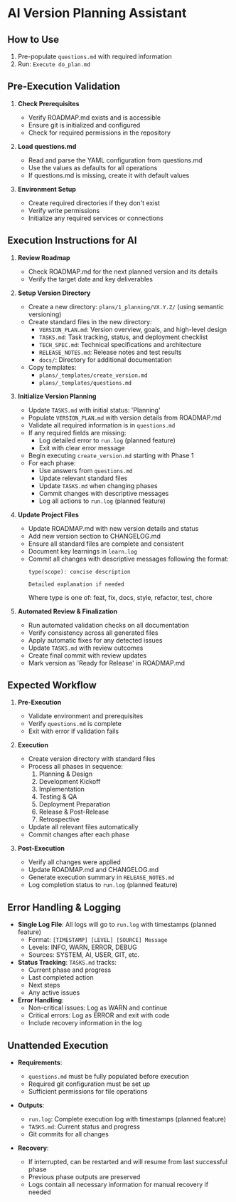 # AI Version Planning Assistant

## How to Use
1. Pre-populate `questions.md` with required information
2. Run: `Execute do_plan.md`

## Pre-Execution Validation
1. **Check Prerequisites**
   - Verify ROADMAP.md exists and is accessible
   - Ensure git is initialized and configured
   - Check for required permissions in the repository

2. **Load questions.md**
   - Read and parse the YAML configuration from questions.md
   - Use the values as defaults for all operations
   - If questions.md is missing, create it with default values

3. **Environment Setup**
   - Create required directories if they don't exist
   - Verify write permissions
   - Initialize any required services or connections

## Execution Instructions for AI

1. **Review Roadmap**
   - Check ROADMAP.md for the next planned version and its details
   - Verify the target date and key deliverables

2. **Setup Version Directory**
   - Create a new directory: `plans/1_planning/VX.Y.Z/` (using semantic versioning)
   - Create standard files in the new directory:
     - `VERSION_PLAN.md`: Version overview, goals, and high-level design
     - `TASKS.md`: Task tracking, status, and deployment checklist
     - `TECH_SPEC.md`: Technical specifications and architecture
     - `RELEASE_NOTES.md`: Release notes and test results
     - `docs/`: Directory for additional documentation
   - Copy templates:
     - `plans/_templates/create_version.md`
     - `plans/_templates/questions.md`

3. **Initialize Version Planning**
   - Update `TASKS.md` with initial status: 'Planning'
   - Populate `VERSION_PLAN.md` with version details from ROADMAP.md
   - Validate all required information is in `questions.md`
   - If any required fields are missing:
     - Log detailed error to `run.log` (planned feature)
     - Exit with clear error message
   - Begin executing `create_version.md` starting with Phase 1
   - For each phase:
     - Use answers from `questions.md`
     - Update relevant standard files
     - Update `TASKS.md` when changing phases
     - Commit changes with descriptive messages
     - Log all actions to `run.log` (planned feature)

4. **Update Project Files**
   - Update ROADMAP.md with new version details and status
   - Add new version section to CHANGELOG.md
   - Ensure all standard files are complete and consistent
   - Document key learnings in `learn.log`
   - Commit all changes with descriptive messages following the format:
     ```
     type(scope): concise description
     
     Detailed explanation if needed
     ```
     Where type is one of: feat, fix, docs, style, refactor, test, chore

5. **Automated Review & Finalization**
   - Run automated validation checks on all documentation
   - Verify consistency across all generated files
   - Apply automatic fixes for any detected issues
   - Update `TASKS.md` with review outcomes
   - Create final commit with review updates
   - Mark version as 'Ready for Release' in ROADMAP.md

## Expected Workflow
1. **Pre-Execution**
   - Validate environment and prerequisites
   - Verify `questions.md` is complete
   - Exit with error if validation fails

2. **Execution**
   - Create version directory with standard files
   - Process all phases in sequence:
     1. Planning & Design
     2. Development Kickoff
     3. Implementation
     4. Testing & QA
     5. Deployment Preparation
     6. Release & Post-Release
     7. Retrospective
   - Update all relevant files automatically
   - Commit changes after each phase

3. **Post-Execution**
   - Verify all changes were applied
   - Update ROADMAP.md and CHANGELOG.md
   - Generate execution summary in `RELEASE_NOTES.md`
   - Log completion status to `run.log` (planned feature)

## Error Handling & Logging
- **Single Log File**: All logs will go to `run.log` with timestamps (planned feature)
  - Format: `[TIMESTAMP] [LEVEL] [SOURCE] Message`
  - Levels: INFO, WARN, ERROR, DEBUG
  - Sources: SYSTEM, AI, USER, GIT, etc.
- **Status Tracking**: `TASKS.md` tracks:
  - Current phase and progress
  - Last completed action
  - Next steps
  - Any active issues
- **Error Handling**:
  - Non-critical issues: Log as WARN and continue
  - Critical errors: Log as ERROR and exit with code
  - Include recovery information in the log

## Unattended Execution
- **Requirements**:
  - `questions.md` must be fully populated before execution
  - Required git configuration must be set up
  - Sufficient permissions for file operations

- **Outputs**:
  - `run.log`: Complete execution log with timestamps (planned feature)
  - `TASKS.md`: Current status and progress
  - Git commits for all changes

- **Recovery**:
  - If interrupted, can be restarted and will resume from last successful phase
  - Previous phase outputs are preserved
  - Logs contain all necessary information for manual recovery if needed
